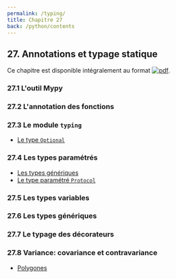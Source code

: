 ```yaml
---
permalink: /typing/
title: Chapitre 27
back: /python/contents
---
```


## 27. Annotations et typage statique

Ce chapitre est disponible intégralement au format [![pdf](https://img.shields.io/badge/-PDF-d73a49)](/python/_static/typing.pdf).

### 27.1 L'outil Mypy

### 27.2 L'annotation des fonctions

### 27.3 Le module `typing`

- [Le type `Optional`](optional)

### 27.4 Les types paramétrés

- [Les types génériques](generic)
- [Le type paramétré `Protocol`](protocol)

### 27.5 Les types variables

### 27.6 Les types génériques

### 27.7 Le typage des décorateurs

### 27.8 Variance: covariance et contravariance

- [Polygones](polygons)

